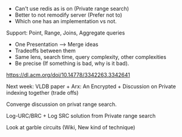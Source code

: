  


* Can't use redis as is on (Private range search)
* Better to not remodify server (Prefer not to)
* Which one has an implementation vs not. 


Support: Point, Range, Joins, Aggregate queries 


* One Presentation --> Merge ideas 
* Tradeoffs between them 
* Same lens, search time, query complexity, other complexities
* Be precise (If something is bad, why is it bad). 

https://dl.acm.org/doi/10.14778/3342263.3342641

Next week: VLDB paper + Arx: An Encrypted + Discussion on Private indexing together (trade offs)

Converge discussion on privat range search. 

Log-URC/BRC + Log SRC solution from Private range search 

Look at garble circuits (Wiki, New kind of technique)

